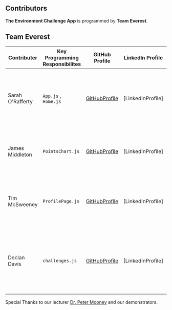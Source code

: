 ## **Contributors**

**The Environment Challenge App** is programmed by **Team Everest**.

## **Team Everest**

| Contributer | Key  Programming Responsibilites | GitHub Profile | LinkedIn Profile | Above and Beyond |
|----------|----------|----------|----------|----------|
| Sarah O'Rafferty | `App.js` , `Home.js` | [GitHubProfile](https://github.com/oraffsarah) | [LinkedInProfile]  | Lead the design of the JSON database and edited together the screen recording demo. |
| James Middleton | `PointsChart.js` | [GitHubProfile](https://github.com/JMidd7) | [LinkedInProfile]  | Lead the delegation of work through weekly team meetings. |
| Tim McSweeney | `ProfilePage.js` | [GitHubProfile](https://github.com/TMcSweeney100) | [LinkedInProfile]  | Lead the CSS design and voiced the screen recording demo required for submission. | 
| Declan Davis | `challenges.js` | [GitHubProfile](https://github.com/DeclanDavis) | [LinkedInProfile]  | Created a bespoke logo and banner for the project and setup OBS Studio to screen record the project. |



Special Thanks to our lecturer [Dr. Peter Mooney](https://www.cs.nuim.ie/~pmooney/) and our demonstrators. 

